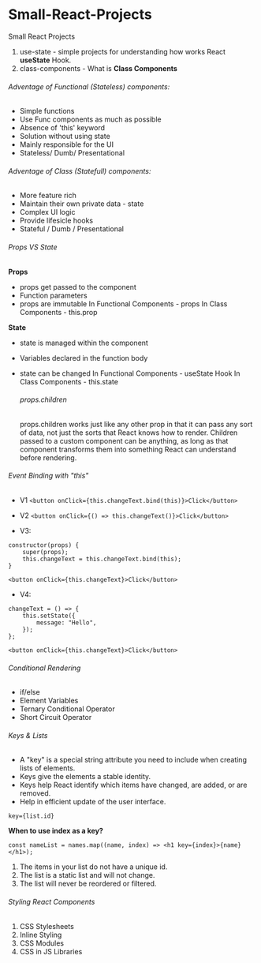 # Small-React-Projects

Small React Projects

1. use-state - simple projects for understanding how works React **useState** Hook.
2. class-components - What is **Class Components**

###### Adventage of Functional (Stateless) components:

-   Simple functions
-   Use Func components as much as possible
-   Absence of 'this' keyword
-   Solution without using state
-   Mainly responsible for the UI
-   Stateless/ Dumb/ Presentational

###### Adventage of Class (Statefull) components:

-   More feature rich
-   Maintain their own private data - state
-   Complex UI logic
-   Provide lifesicle hooks
-   Stateful / Dumb / Presentational

###### Props VS State

**Props**

-   props get passed to the component
-   Function parameters
-   props are immutable
    In Functional Components - props
    In Class Components - this.prop

**State**

-   state is managed within the component
-   Variables declared in the function body
-   state can be changed
    In Functional Components - useState Hook
    In Class Components - this.state

    ###### props.children

    props.children works just like any other prop in that it can pass any sort of data, not just the sorts that React knows how to render. Children passed to a custom component can be anything, as long as that component transforms them into something React can understand before rendering.

###### Event Binding with "this"

-   V1
    `<button onClick={this.changeText.bind(this)}>Click</button>`
-   V2
    `<button onClick={() => this.changeText()}>Click</button>`

-   V3:

```
constructor(props) {
    super(props);
    this.changeText = this.changeText.bind(this);
}

<button onClick={this.changeText}>Click</button>
```

-   V4:

```
changeText = () => {
    this.setState({
        message: "Hello",
    });
};

<button onClick={this.changeText}>Click</button>
```

###### Conditional Rendering

-   if/else
-   Element Variables
-   Ternary Conditional Operator
-   Short Circuit Operator

###### Keys & Lists

-   A "key" is a special string attribute you need to include when creating lists of elements.
-   Keys give the elements a stable identity.
-   Keys help React identify which items have changed, are added, or are removed.
-   Help in efficient update of the user interface.

```
key={list.id}
```

**When to use index as a key?**

`const nameList = names.map((name, index) => <h1 key={index}>{name}</h1>);`

1. The items in your list do not have a unique id.
2. The list is a static list and will not change.
3. The list will never be reordered or filtered.

###### Styling React Components

1. CSS Stylesheets
2. Inline Styling
3. CSS Modules
4. CSS in JS Libraries

